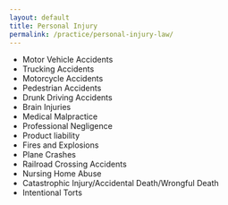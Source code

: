 ```yaml
---
layout: default
title: Personal Injury
permalink: /practice/personal-injury-law/
---
```


* Motor Vehicle Accidents
* Trucking Accidents
* Motorcycle Accidents
* Pedestrian Accidents
* Drunk Driving Accidents
* Brain Injuries
* Medical Malpractice
* Professional Negligence
* Product liability
* Fires and Explosions
* Plane Crashes
* Railroad Crossing Accidents
* Nursing Home Abuse
* Catastrophic Injury/Accidental Death/Wrongful Death
* Intentional Torts